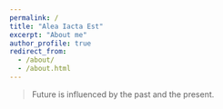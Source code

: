 ```yaml
---
permalink: /
title: "Alea Iacta Est"
excerpt: "About me"
author_profile: true
redirect_from: 
  - /about/
  - /about.html
---
```




> Future is influenced by the past and the present.




